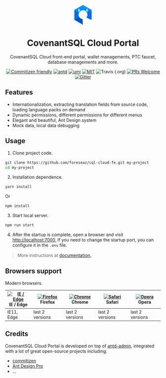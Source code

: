 
<p align="center">
  <a href="http://github.com/foreseaz/cql-cloud-fe">
    <img alt="Covenant Cloud" height="64" src="./docs/_media/logo.svg">
  </a>
</p>

<h1 align="center">CovenantSQL Cloud Portal</h1>

<div align="center">

CovenantSQL Cloud front-end portal, wallet managements, PTC faucet, database managements and more.

[![Commitizen friendly](https://img.shields.io/badge/commitizen-friendly-brightgreen.svg)](http://commitizen.github.io/cz-cli/)
[![antd](https://img.shields.io/badge/antd-^3.10.0-blue.svg?style=flat-square)](https://github.com/ant-design/ant-design)
[![umi](https://img.shields.io/badge/umi-^2.2.1-orange.svg?style=flat-square)](https://github.com/umijs/umi)
[![MIT](https://img.shields.io/dub/l/vibe-d.svg?style=flat-square)](http://opensource.org/licenses/MIT)
![Travis (.org)](https://img.shields.io/travis/foreseaz/cql-cloud-fe.svg)
[![PRs Welcome](https://img.shields.io/badge/PRs-welcome-brightgreen.svg?style=flat-square)](https://github.com/foreseaz/cql-cloud-fe/pulls)
[![Gitter](https://badges.gitter.im/CovenantSQL/CovenantSQL.svg)](https://gitter.im/CovenantSQL/CovenantSQL?utm_source=badge&utm_medium=badge&utm_campaign=pr-badge&utm_content=badge)

</div>

## Features

- Internationalization, extracting translation fields from source code, loading language packs on demand
- Dynamic permissions, different permissions for different menus
- Elegant and beautiful, Ant Design system
- Mock data, local data debugging


## Usage

1. Clone project code.

```bash
git clone https://github.com/foreseaz/cql-cloud-fe.git my-project
cd my-project
```

2. Installation dependence.

```bash
yarn install
```

Or

```bash
npm install
```

3. Start local server.

```bash
npm run start
```

4. After the startup is complete, open a browser and visit [http://localhost:7000](http://localhost:7000), If you need to change the startup port, you can configure it in the `.env` file.


> More instructions at [documentation](https://doc.cql-cloud-fe.foreseaz.com)。


## Browsers support

Modern browsers.

| [<img src="https://raw.githubusercontent.com/alrra/browser-logos/master/src/edge/edge_48x48.png" alt="IE / Edge" width="24px" height="24px" />](http://godban.github.io/browsers-support-badges/)</br>IE / Edge | [<img src="https://raw.githubusercontent.com/alrra/browser-logos/master/src/firefox/firefox_48x48.png" alt="Firefox" width="24px" height="24px" />](http://godban.github.io/browsers-support-badges/)</br>Firefox | [<img src="https://raw.githubusercontent.com/alrra/browser-logos/master/src/chrome/chrome_48x48.png" alt="Chrome" width="24px" height="24px" />](http://godban.github.io/browsers-support-badges/)</br>Chrome | [<img src="https://raw.githubusercontent.com/alrra/browser-logos/master/src/safari/safari_48x48.png" alt="Safari" width="24px" height="24px" />](http://godban.github.io/browsers-support-badges/)</br>Safari | [<img src="https://raw.githubusercontent.com/alrra/browser-logos/master/src/opera/opera_48x48.png" alt="Opera" width="24px" height="24px" />](http://godban.github.io/browsers-support-badges/)</br>Opera |
| --------- | --------- | --------- | --------- | --------- |
|IE11, Edge| last 2 versions| last 2 versions| last 2 versions| last 2 versions

## Credits

CovenantSQL Cloud Portal is developed on top of [antd-admin](https://github.com/zuiidea/antd-admin), integrated with a lot of great open-source projects including:

- [commitizen](https://github.com/commitizen/cz-cli)
- [Ant Design Pro](https://github.com/ant-design/ant-design-pro)
- ...
